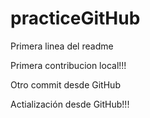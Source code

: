 # practiceGitHub

Primera linea del readme

Primera contribucion local!!!

Otro commit desde GitHub

Actialización desde GitHub!!!
